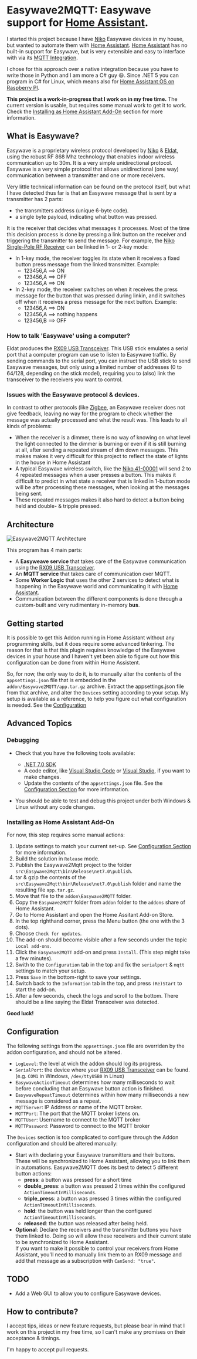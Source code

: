 # Easywave2MQTT: Easywave support for [Home Assistant](https://www.home-assistant.io/).

I started this project because I have [Niko](https://www.niko.eu/) Easywave devices in my house, but wanted to automate them with [Home Assistant](https://www.home-assistant.io/).  [Home Assistant](https://www.home-assistant.io/) has no built-in support for Easywave, but is very extensible and easy to interface with via its [MQTT Integration](https://www.home-assistant.io/integrations/mqtt/).

I chose for this approach over a native integration because you have to write those in Python and I am more a C# guy :smiley:. Since .NET 5 you can program in C# for Linux, which means also for [Home Assistant OS on Raspberry PI](https://www.home-assistant.io/installation/raspberrypi).

**This project is a work-in-progress that I work on in my free time.**  The current version is usable, but requires some manual work to get it to work.  Check the [Installing as Home Assistant Add-On](#installing-as-home-assistant-add-on) section for more information.

## What is Easywave?

Easywave is a proprietary wireless protocol developed by [Niko](https://www.niko.eu/) & [Eldat](https://www.eldat.de/), using the robust RF 868 Mhz technology that enables indoor wireless communication up to 30m.  It is a very simple unidirectional protocol. Easywave is a very simple protocol that allows unidirectional (one way) communication between a transmitter and one or more receivers.

Very little technical information can be found on the protocol itself, but what I have detected thus far is that an Easywave message that is sent by a transmitter has 2 parts:

- the transmitters address (unique 6-byte code).
- a single byte payload, indicating what button was pressed.

It is the receiver that decides what messages it processes.  Most of the time this decision process is done by pressing a link button
on the receiver and triggering the transmitter to send the message. For example, the 
[Niko Single-Pole RF Receiver](https://www.niko.eu/en/products/switching-material-and-socket-outlets/wireless-solutions/one-channel-flush-mounting-wireless-receiver-single-pole-potential-free-productmodel-niko-3f9e1469-93a4-5b9e-94aa-da26caa6a03a)
can be linked in 1- or 2-key mode:

- In 1-key mode, the receiver toggles its state when it receives a fixed button press message from the linked transmitter.
  Example:
  - 123456,A ==> ON
  - 123456,A ==> OFF
  - 123456,A ==> ON
- In 2-key mode, the receiver switches on when it receives the press message for the button that was pressed during linkin, and it switches off when it receives a press message for the next button.
  Example:
  - 123456,A ==> ON
  - 123456,A ==> nothing happens
  - 123456,B ==> OFF

### How to talk 'Easywave' using a computer?

Eldat produces the [RX09 USB Transceiver](https://www.eldat.de/produkte/schnittstellen/rx09e_en.html). This USB stick emulates a serial port that a computer program can use to listen to Easywave traffic. By sending commands to the serial port, you can instruct the USB stick to send Easywave messages, but only using a limited number of addresses (0 to 64/128, depending on the stick model), requiring you to (also) link the transceiver to the receivers you want to control.

### Issues with the Easywave protocol & devices.

In contrast to other protocols (like [Zigbee](https://en.wikipedia.org/wiki/Zigbee), an Easywave receiver does not give feedback, leaving no way for the program to check whether the message was actually processed and what the result was.  This leads to all kinds of problems:

- When the receiver is a dimmer, there is no way of knowing on what level the light connected to the dimmer is burning or even if it is still burning at all, after sending a repeated stream of dim down messages.
  This makes makes it very difficult for this project to reflect the state of lights in the house in Home Assistant
- A typical Easywave wireless switch, like the [Niko 41-00001](https://www.niko.eu/en/products/wireless-controls/wireless-switch-with-two-buttons-productmodel-niko-fbacd5f6-94fc-5ce9-af7c-7394469b12c0) will send 2 to 4 repeated messages when a user presses a button.  This makes it difficult to predict in what state a receiver that is linked in 1-button mode will be after processing these messages, when looking at the messages being sent.
- These repeated messages makes it also hard to detect a button being held and double- & tripple pressed.

## Architecture

![Easywave2MQTT Architecture](https://github.com/marcselis/Easywave2MQTT/blob/main/Architecture.png)

This program has 4 main parts:

- A **Easyweave service** that takes care of the Easywave communication using the [RX09 USB Transceiver](https://www.eldat.de/produkte/schnittstellen/rx09e_en.html).
- An **MQTT service** that takes care of communication over MQTT.
- Some **Worker Logic** that uses the other 2 services to detect what is happening in the Easywave world and 
  communicating it with [Home Assistant](https://www.home-assistant.io/).
- Communication between the different components is done through a custom-built and very rudimentary in-memory **bus**.

## Getting started

It is possible to get this Addon running in Home Assistant without any programming skills, but it does require some advanced tinkering.  The reason for that is that this plugin requires knowledge of the Easywave devices in your house and I haven't yet been able to figure out how this configuration can be done from within Home Assistent.

So, for now, the only way to do it, is to manually alter the contents of the `appsettings.json` file that is embedded in the `addon/Easywave2MQTT/app.tar.gz` archive.
Extract the appsettings.json file from that archive, and alter the `Devices` setting according to your setup.  My setup is available as a reference, to help you figure out what configuration is needed.  See the [Configuration]()



## Advanced Topics

### Debugging

- Check that you have the following tools available:

  - [.NET 7.0 SDK](https://dotnet.microsoft.com/en-us/download/dotnet/7.0)
  - A code editor, like [Visual Studio Code](https://code.visualstudio.com/) or [Visual Studio](https://visualstudio.microsoft.com/), if you want to make changes.
  - Update the contents of the `appsettings.json` file.  See the [Configuration Section](#configuration) for more information.
- You should be able to test and debug this project under both Windows & Linux without any code changes.

### Installing as Home Assistant Add-On

For now, this step requires some manual actions:

1) Update settings to match your current set-up.  See [Configuration Section](#configuration) for more information.
2) Build the solution in `Release` mode.
3) Publish the Easywave2Mqtt project to the folder `src\Easywave2Mqtt\bin\Release\net7.0\publish`.
4) tar & gzip the contents of the `src\Easywave2Mqtt\bin\Release\net7.0\publish` folder and name the resulting file `app.tar.gz`.
5) Move that file to the `addon\Easywave2MQTT` folder.
6) Copy the `Easywave2MQTT` folder from `addon` folder to the `addons` share of Home Assistant.
7) Go to Home Assistant and open the Home Assitant Add-on Store.
8) In the top righthand corner, press the Menu button (the one with the 3 dots).
9) Choose `Check for updates`.
10) The add-on should become visible after a few seconds under the topic `Local add-ons`.
11) Click the `Easywave2MQTT` add-on and press `Install`. (This step might take a few minutes).
12) Swith to the `Configuration` tab in the top and fix the `serialport` & `mqtt` settings to match your setup.
13) Press `Save` in the bottom-right to save your settings.
14) Switch back to the `Information` tab in the top, and press `(Re)Start` to start the add-on.
15) After a few seconds, check the logs and scroll to the bottom.
   There should be a line saying the Eldat Transceiver was detected.

**Good luck!**

## Configuration

The following settings from the `appsettings.json` file are overriden by the addon configuration, and should not be altered.

- `LogLevel`: the level at wich the addon should log its progress.
- `SerialPort`: the device where your [RX09 USB Transceiver](https://www.eldat.de/produkte/schnittstellen/rx09e_en.html) can be found.  (e.g. `COM1` in Windows, `/dev/ttyUSB0` in Linux)
- `EasywaveActionTimeout` determines how many milliseconds to wait before concluding that an Easywave button action is finished.
- `EasywaveRepeatTimeout` determines within how many milliseconds a new message is considered as a repeat.
- `MQTTServer`: IP Address or name of the MQTT broker.
- `MQTTPort`: The port that the MQTT broker listens on.
- `MQTTUser`: Username to connect to the MQTT broker
- `MQTTPassword`: Password to connect to the MQTT broker

The `Devices` section is too complicated to configure through the Addon configuration and should be altered manually:
- Start with declaring your Easywave transmitters and their buttons.  These will be synchronized to Home Assistant, allowing you to link them in automations.  Easywave2MQTT does its best to detect 5 different button actions:
  - **press**: a button was pressed for a short time
  - **double_press**: a button was pressed 2 times within the configured `ActionTimeoutInMilliseconds`.
  - **triple_press**: a button was pressed 3 times within the configured `ActionTimeoutInMilliseconds`.
  - **hold**: the button was held longer than the configured `ActionTimeoutInMilliseconds`.
  - **released**: the button was released after being held.
- **Optional**: Declare the receivers and the transmitter buttons you have them linked to.  Doing so will allow these receivers and their current state to be synchronized to Home Assistant.  
  If you want to make it possible to control your receivers from Home Assistant, you'll need to manually link them to an RX09 message and add that message as a subscription with `CanSend: "true"`.

## TODO

- Add a Web GUI to allow you to configure Easywave devices.

## How to contribute?

I accept tips, ideas or new feature requests, but please bear in mind that I work on this project in my free time, so I can't make any promises on their acceptance & timings.

I'm happy to accept pull requests.

